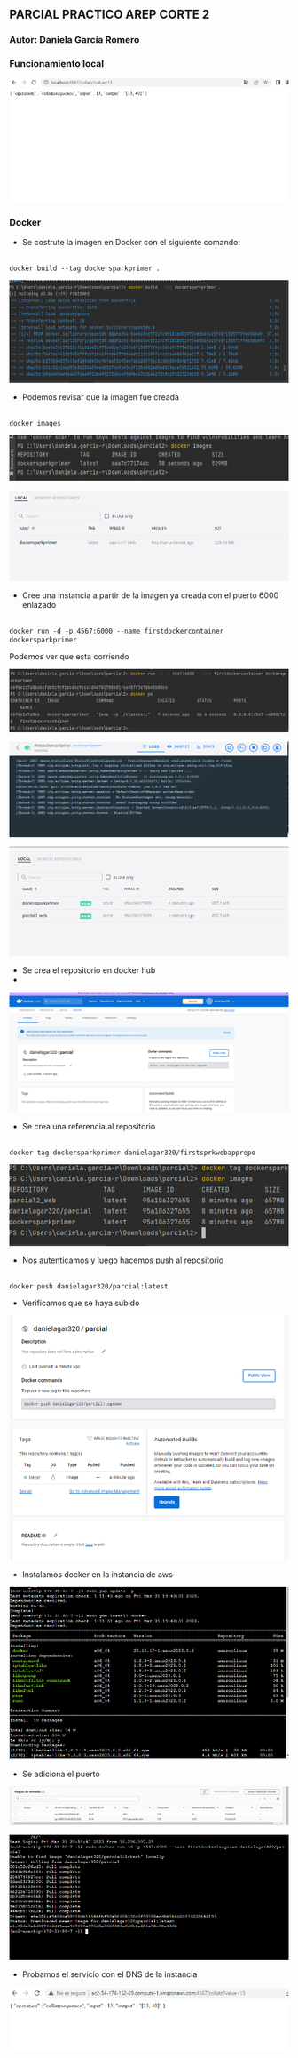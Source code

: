 ## PARCIAL PRACTICO AREP CORTE 2

### Autor: Daniela García Romero

### Funcionamiento local

![img_1.png](img_1.png)

### Docker

* Se costrute la imagen en Docker con el siguiente comando:

```

docker build --tag dockersparkprimer .

```

![](img/img_1.png)

* Podemos revisar que la imagen fue creada

```

docker images

```

![](img/img_2.png)

![](img/img_3.png)

* Cree una instancia a partir de la imagen ya creada con el puerto 6000 enlazado

```

docker run -d -p 4567:6000 --name firstdockercontainer dockersparkprimer

```

Podemos ver que esta corriendo


![](img/img_4.png)

![](img/img_5.png)

![](img/img_6.png)

* Se crea el repositorio en docker hub
* 
![](img/img_7.png)

* Se crea una referencia al repositorio

```

docker tag dockersparkprimer danielagar320/firstsprkwebapprepo

```

![](img/img_8.png)

* Nos autenticamos y luego hacemos push al repositorio 


```

docker push danielagar320/parcial:latest

```

* Verificamos que se haya subido 

![](img/img_9.png)

* Instalamos docker en la instancia de aws

![img.png](img.png)

* Se adiciona el puerto

![img_2.png](img_2.png)

![img_5.png](img_5.png)

* Probamos el servicio con el DNS de la instancia

![img_6.png](img_6.png)

